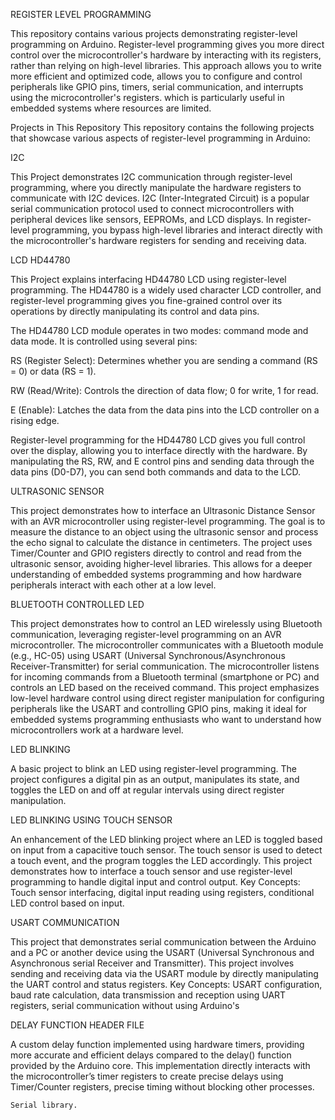 REGISTER LEVEL PROGRAMMING

This repository contains various projects demonstrating register-level programming on Arduino. Register-level programming gives you more direct control over the microcontroller's hardware by interacting with its registers, rather than relying on high-level libraries. This approach allows you to write more efficient and optimized code, allows you to configure and control peripherals like GPIO pins, timers, serial communication, and interrupts using the microcontroller's registers. which is particularly useful in embedded systems where resources are limited.

Projects in This Repository
This repository contains the following projects that showcase various aspects of register-level programming in Arduino:

   
   I2C

   This Project demonstrates I2C communication through register-level programming, where you directly manipulate the hardware registers to communicate with I2C 
   devices.
   I2C (Inter-Integrated Circuit) is a popular serial communication protocol used to connect microcontrollers with peripheral devices like sensors, EEPROMs, and 
   LCD displays. In register-level programming, you 
   bypass high-level libraries and interact directly with the microcontroller's hardware registers for sending and receiving data.

   
   
   LCD HD44780

   This Project explains interfacing HD44780 LCD using register-level programming. The HD44780 is a widely used character LCD controller, and register-level programming gives you fine-grained control over its 
   operations by directly manipulating its control and data pins.

   The HD44780 LCD module operates in two modes: command mode and data mode. It is controlled using several pins:

   RS (Register Select): Determines whether you are sending a command (RS = 0) or data (RS = 1).

   RW (Read/Write): Controls the direction of data flow; 0 for write, 1 for read.

   E (Enable): Latches the data from the data pins into the LCD controller on a rising edge.

   Register-level programming for the HD44780 LCD gives you full control over the display, allowing you to interface directly with the hardware. By manipulating 
   the RS, RW, and E control pins and sending data through the data pins (D0-D7), you can send both commands and data to the LCD.

   
   
   ULTRASONIC SENSOR

   This project demonstrates how to interface an Ultrasonic Distance Sensor with an AVR microcontroller using register-level programming. The goal is to measure the distance to an object using the 
   ultrasonic sensor and process the echo signal to calculate the distance in centimeters.
   The project uses Timer/Counter and GPIO registers directly to control and read from the ultrasonic sensor, avoiding higher-level libraries. This allows for a deeper understanding of embedded systems 
   programming and how hardware peripherals interact with each other at a low level.

   
   
   BLUETOOTH CONTROLLED LED

   This project demonstrates how to control an LED wirelessly using Bluetooth communication, leveraging register-level programming on an AVR microcontroller. The microcontroller communicates with a Bluetooth 
   module (e.g., HC-05) using USART (Universal Synchronous/Asynchronous Receiver-Transmitter) for serial communication. The microcontroller listens for incoming commands from a Bluetooth terminal (smartphone or 
   PC) and controls an LED based on the received command.
   This project emphasizes low-level hardware control using direct register manipulation for configuring peripherals like the USART and controlling GPIO pins, making it ideal for embedded systems programming 
   enthusiasts who want to understand how microcontrollers work at a hardware level.


   
   LED BLINKING

   A basic project to blink an LED using register-level programming. The project configures a digital pin as an output, manipulates its state, and toggles the LED on and off at regular intervals using direct 
   register manipulation.

   
   LED BLINKING USING TOUCH SENSOR

   An enhancement of the LED blinking project where an LED is toggled based on input from a capacitive touch sensor. The touch sensor is used to detect a touch event, and the program toggles the LED accordingly. 
   This project demonstrates how to interface a touch sensor and use register-level programming to handle digital input and control output.
   Key Concepts: Touch sensor interfacing, digital input reading using registers, conditional LED control based on input.


   
   USART COMMUNICATION

   This project that demonstrates serial communication between the Arduino and a PC or another device using the USART (Universal Synchronous and Asynchronous serial 
   Receiver and Transmitter). This project involves 
   sending and receiving data via the USART module by directly manipulating the UART control and status registers.
   Key Concepts: USART configuration, baud rate calculation, data transmission and reception using UART registers, serial communication without using Arduino's 
 
 

 DELAY FUNCTION HEADER FILE

   A custom delay function implemented using hardware timers, providing more accurate and efficient delays compared to the delay() function provided by the Arduino core. This implementation directly interacts 
   with 
   the microcontroller’s timer registers to create precise delays using Timer/Counter registers, precise timing without blocking other processes.


    Serial library.

